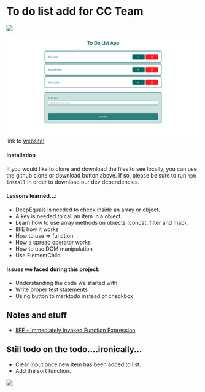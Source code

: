 # To do list add for CC Team

![](https://www.b2interactive.com/wp-content/uploads/seriously.gif)

![screenshot](Screenshot_20181109_110902.png)
link to [website!](https://fac-15.github.io/CC_toDoList/)

#### Installation
If you would like to clone and download the files to see locally, you can use the github clone or download button above. If so, please be sure to run `npm install` in order to download our dev dependencies.

#### Lessons learned...:

- DeepEquals is needed to check inside an array or object.
- A key is needed to call an item in a object.
- Learn how to use array methods on objects (concat, filter and map).
- IIFE how it works
- How to use => function 
- How a spread operator works 
- How to use DOM manipulation
- Use ElementChild 

#### Issues we faced during this project:

- Understanding the code we started with
- Write proper test statements
- Using button to marktodo instead of checkbox


## Notes and stuff
- [IIFE - Immediately Invoked Function Expression](https://developer.mozilla.org/en-US/docs/Glossary/IIFE)

## Still todo on the todo....ironically...
- Clear input once new item has been added to list.
- Add the sort function.

![](https://img.buzzfeed.com/buzzfeed-static/static/2016-04/5/13/enhanced/webdr14/anigif_enhanced-30008-1459877354-2.gif)
